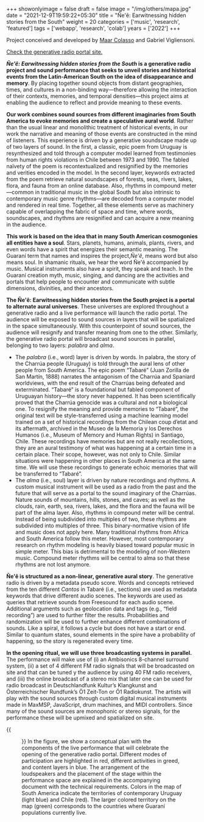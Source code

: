 +++
showonlyimage = false
draft = false
image = "/img/others/mapa.jpg"
date = "2021-12-9T19:59:22+05:30"
title = "Ñe'ê: Earwitnessing hidden stories from the South"
weight = 20
categories = ['music', 'research', 'featured']
tags = ['webapp', 'research', 'colab']
years = ['2022']
+++

<!--more-->

Project conceived and developed by [Maar Colasso](https://maar.world/) and Gabriel Vigliensoni.

[Check the generative radio portal site.](https://media.vigliensoni.com/code/generative-radio/test/)

**_Ñe'ê: Earwitnessing hidden stories from the South_ is a generative radio project and sound performance that seeks to unveil stories and historical events from the Latin-American South on the idea of disappearance and memory**. By placing together sound objects from distant geographies, times, and cultures in a non-binding way—therefore allowing the interaction of their contexts, memories, and temporal densities—this project aims at enabling the audience to reflect and provide meaning to these events. 

**Our work combines sound sources from different imaginaries from South America to evoke memories and create a speculative aural world**. Rather than the usual linear and monolithic treatment of historical events, in our work the narrative and meaning of those events are constructed in the mind of listeners. This experience is driven by a generative soundscape made up of two layers of sound. In the first, a classic, epic poem from Uruguay is resynthesized and told through a computer model learned from testimonies from human rights violations in Chile between 1973 and 1990. The fabled naïvety of the poem is recontextualized and resignified by the memories and verities encoded in the model. In the second layer, keywords extracted from the poem retrieve natural soundscapes of forests, seas, rivers, lakes, flora, and fauna from an online database. Also, rhythms in compound meter—common in traditional music in the global South but also intrinsic to contemporary music genre rhythms—are decoded from a computer model and rendered in real time. Together, all these elements serve as machinery capable of overlapping the fabric of space and time, where words, soundscapes, and rhythms are resignified and can acquire a new meaning in the audience.

 
**This work is based on the idea that in many South American cosmogonies all entities have a soul**. Stars, planets, humans, animals, plants, rivers, and even words have a spirit that energizes their semantic meaning. The Guaraní term that names and inspires the project,_Ñe'ê_, means word but also means soul. In shamanic rituals, we
hear the word Ñe'ê accompanied by music. Musical instruments also have a spirit, they speak and teach. In the Guaraní creation myth, music, singing, and dancing are the activities and portals that help people to encounter and communicate with subtle dimensions, divinities, and their ancestors.

**The Ñe'ê: Earwitnessing hidden stories from the South project is a portal to alternate aural universes**. These universes are explored throughout a generative radio and a live performance will launch the radio portal. The audience will be exposed to sound sources in layers that will be spatialized in the space simultaneously. With this counterpoint of sound sources, the audience will resignify and transfer meaning from one to the other. Similarly, the generative radio portal will broadcast sound sources in parallel, belonging to two layers: _palabra_ and _alma_.

- The _palabra_ (i.e., word) layer is driven by words. In palabra, the story of the Charrúa people (Uruguay) is told through the aural lens of other people from South America. The epic poem “Tabaré” (Juan Zorilla de San Martín, 1888) narrates the antagonism of the Charrúa and Spaniard worldviews, with the end result of the Charrúas being defeated and exterminated. “Tabaré” is a foundational but fabled component of Uruguayan history—the story never happened. It has been scientifically proved that the Charrúa genocide was a cultural and not a biological one. To resignify the meaning and provide memories to “Tabaré”, the original text will be style-transferred using a machine learning model trained on a set of historical recordings from the Chilean coup d’etat and its aftermath, archived in the Museo de la Memoria y los Derechos Humanos (i.e., Museum of Memory and Human Rights) in Santiago, Chile. These recordings have memories but are not really recollections, they are an aural testimony of what was happening at a certain time in a certain place. Their scope, however, was not only to Chile. Similar situations were happening in other places in South America at the same time. We will use these recordings to generate echoic memories that will be transferred to “Tabaré”.
- The _alma_ (i.e., soul) layer is driven by nature recordings and rhythms. A custom musical instrument will be used as a radio from the past and the future that will serve as a portal to the sound imaginary of the Charrúas. Nature sounds of mountains, hills, stones, and caves; as well as the clouds, rain, earth, sea, rivers, lakes, and the flora and the fauna will be part of the alma layer. Also, rhythms in compound meter will be central. Instead of being subdivided into multiples of two, these rhythms are subdivided into multiples of three. This binary-normative vision of life and music does not apply here. Many traditional rhythms from Africa and South America follow this meter. However, most contemporary research on rhythm modeling is heavily biased toward popular music in simple meter. This bias is detrimental to the modeling of non-Western music. Compound meter rhythms will be central to alma so that these rhythms are not lost anymore.

**Ñe'ê is structured as a non-linear, generative aural story**. The generative radio is driven by a metadata pseudo score. Words and concepts retrieved from the ten different _Cantos_ in Tabaré (i.e., sections) are used as metadata keywords that drive different audio scenes. The keywords are used as queries that retrieve sounds from Freesound for each audio scene. Additional arguments such as geolocation data and tags (e.g., “field recording”) are used to further filter the results. Probabilities and randomization will be used to further enhance different combinations of sounds. Like a spiral, it follows a cycle but does not have a start or end. Similar to quantum states, sound elements in the spire have a probability of happening, so the story is regenerated every time.

**In the opening ritual, we will use three broadcasting systems in parallel.** The performance will make use of (i) an Ambisonics 8-channel surround system, (ii) a set of 4 different FM radio signals that will be broadcasted on site and that can be tuned y the audience by using 40 FM radio receivers, and (iii) the online broadcast of a stereo mix that later one can be used for radio broadcast in Deutschlandfunk Kultur’s Klangkunst and Österreichischer Rundfunk’s Ö1 Zeit-Ton or Ö1 Radiokunst. The artists will play with the sound sources through custom digital musical instruments made in MaxMSP, JavaScript, drum machines, and MIDI controllers. Since many of the sound sources are monophonic or stereo signals, for the performance these will be upmixed and spatialized on site.

{{<figure src="/img/others/nehe-mapa-placing.jpg">}}
In the figure, we show a conceptual plan with the components of the live performance that will celebrate the opening of the generative radio portal. Different modes of participation are highlighted in red, different activities in greed, and content layers in blue. The arrangement of the loudspeakers and the placement of the stage within the performance space are explained in the accompanying document with the technical requirements. Colors in the map of South America indicate the territories of contemporary Uruguay (light blue) and Chile (red). The larger colored territory on the map (green) corresponds to the countries where Guaraní populations currently live.



